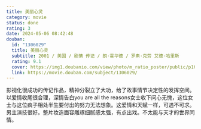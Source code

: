 ```yaml
---
title: 美丽心灵
category: movie
status: done
rating: 3
date: 2024-05-06 08:42:48
douban:
  id: "1306029"
  title: 美丽心灵
  subtitle: 2001 / 美国 / 剧情 传记 / 朗·霍华德 / 罗素·克劳 艾德·哈里斯
  rating: 9.1
  cover: https://img1.doubanio.com/view/photo/m_ratio_poster/public/p1665997400.jpg
  link: https://movie.douban.com/subject/1306029/
---
```


影视化很成功的传记作品，精神分裂立了大功，给了故事情节决定性的发挥空间。以爱情收尾很合理，深情告白you are all the reasons女士收下问心无愧，这位女士与这位疯子相处半生要付出的努力无法想象。这爱情和天赋一样，可遇不可求。男主演技很好。整片妆造面容雕琢细腻感太强，有点出戏。不太能与天才的世界同情。